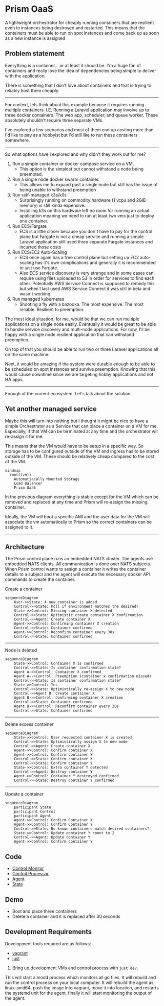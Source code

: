 # Prism OaaS

A lightweight orchestrator for cheaply running containers that are resilient
even to instances being destroyed and restarted. This means that the
containers must be able to run on spot instances and come back up as soon as
a new instance is assigned

## Problem statement

Everything is a container... or at least it should be. I'm a huge fan of containers
and really love the idea of dependencies being simple to deliver with the application.

There is something that I don't love about containers and that is trying to reliably
host them cheaply.

---

For context, lets think about this example because it requires running multiple containers.
I.E. Running a Laravel application may involve up to three docker containers.
The web app, scheduler, and queue worker. These absolutely shouldn't require
three separate VMs.

I've explored a few scenarios and most of them end up costing more than I'd like
to pay as a hobbyist but I'd still like to run these containers somewhere.

---

So what options have I explored and why didn't they work out for me?

1. Run a simple container or docker compose service on a VM.
   - This option is the simplest but cannot withstand a node being preempted.
1. Run a single node docker swarm container.
   - This allows me to expand past a single node but still has the issue of being
     unable to withstand preemption
1. Run self-managed k3s/k0s
   - Surprisingly running on commodity hardware (1 vcpu and 2GiB memory) is still kinda expensive.
   - Installing k3s on this hardware left no room for running an actual application meaning we need to run
     at least two vms just to deploy one container.
1. Run ECS/Fargate
   - ECS is a little closer because you don't have to pay for the control plane
     but Fargate is not a cheap service and running a simple Laravel application
     still used three separate Fargate instances and incurred those costs
1. Run ECS/EC2 Auto-Scaling
   - ECS once again has a free control plane but setting up EC2 auto-scaling
     has it's own complications and generally it is recommended to just use
     Fargate.
   - Also ECS service discovery is very strange and in some cases can require
     using files uploaded to S3 in order for services to find each other.
     Potentially AWS Service Connect is supposed to remedy this but when I last
     used AWS Service Connect it was still in beta and wasn't working
1. Run managed kubernetes
   - Shooting a fly with a bazooka. The most expensive. The most reliable.
     Resilient to preemption.

The most ideal situation, for me, would be that we can run multiple applications
on a single node easily. Eventually it would be great to be able to handle
service discovery and multi-node applications. For now, I'll be happy with
a single node resilient application that can withstand preemption.


On top of that you should be able to run two or three Laravel applications
all on the same machine.

Next, it would be amazing if the system were durable enough to be able to be
scheduled on spot instances and survive preemption. Knowing that this would
cause downtime since we are targeting hobby applications and not HA apps.

---

Enough of the current ecosystem. Let's talk about the solution.

## Yet another managed service

Maybe this will turn into nothing but I thought it might be nice to have a
simple Orchestrator as a Service that can place a container on a VM for me.
Especially, if that VM can be terminated at any time and the orchestrator will
re-assign it for me.

This means that the VM would have to be setup in a specific way. So storage
has to be configured outside of the VM and ingress has to be stored outside
of the VM. These should be relatively cheap compared to the cost of the VM.

```mermaid
mindmap
  root((vm))
    Automatiacally Mounted Storage
    Load Balancer
    Prism OaaS
```

In the previous diagram everything is stable except for the VM which can be
removed and replaced at any time and Prism will re-assign the missing
container.

Ideally, the VM will boot a specific AMI and the user data for the VM will
associate the vm automatically to Prism so the correct containers can be
assigned to it.

---

## Architecture

The Prism control plane runs an embedded NATS cluster. The agents use embedded
NATS clients. All communication is done over NATS subjects. When Prism control
wants to assign a container it writes the container details to a subject
and the agent will execute the necessary docker API commands to create the
container.

Create a container

```mermaid
sequenceDiagram
    User->>State: A new container is added
    Control->>State: Poll if environment matches the desired?
    State->>Control: Missing container X detected
    Control->>State: Optimistic create container X confirmation
    Control->>Agent: Create container X
    Agent->>Control: Confirming container X creation
    Control->>State: Container confirmed
    Agent->>Control: Reconfirm container every 30s
    Control->>State: Container confirmed
```

 ---

Node is deleted

```mermaid
sequenceDiagram
    State->>Control: Container X is confirmed
    Control->>State: Is container confirmation stale?
    Agent A->>Control: Container X confirmed
    Agent A-->Control: Preemption (container x confirmation missed)
    Control->>State: Is container confirmation stale?
    State->>Control: Yes
    Control->>State: Optimistically re-assign X to new node
    Control->>Agent B: Create container X
    Agent B->>Control: Confirming container X creation
    Control->>State: Container confirmed
    Agent B->>Control: Reconfirm container every 30s
    Control->>State: Container confirmed
```

---

Delete excess container

```mermaid
sequenceDiagram
    State->>Control: User requested container X is created
    Control->>State: Optimistically assign X to new node
    Control->>Agent: Create container X
    Agent->>Control: Confirm container X
    Agent->>Control: Confirm container Y
    Control->>State: Confirm container X
    Control->>State: Confirm container Y
    State->>Control: Extra container Y detected
    Control->>Agent: Destroy container Y
    Agent->>Control: Container Y destroyed confirmed
    Control->>State: Destroy container Y confirmed
```

---

Update a container

```mermaid
sequenceDiagram
    participant State
    participant Control
    participant Agent
    Agent->>Control: Confirm Container X
    Agent->>Control: Confirm Container Y
    Control->>State: Do known containers match desired containers?
    State->>Control: Update container Y count to 2
    Control->>Agent: Update container Y
    Agent->>Control: Confirm container Y
```

## Code

- [Control Monitor](cmd/control/monitor.go)
- [Control Processor](cmd/control/processor.go)
- [Agent](cmd/agent/main.go)
- [State](internal/state/state.go)

## Demo

- Boot and place three containers
- Delete a container and it is replaced after 30 seconds

## Development Requirements

Development tools required are as follows:

- [vagrant](https://www.vagrantup.com/)
- [just](https://github.com/casey/just)

1. Bring up development VMs and control process with `just dev`.

This will start a modd process which monitors all go files.
It will rebuild and run the control process on your local computer.
It will rebuild the agent as linux-amd64, push the image into vagrant,
move it into location, and restarts the systemd unit for the agent,
finally it will start monitoring the output of the agent.

